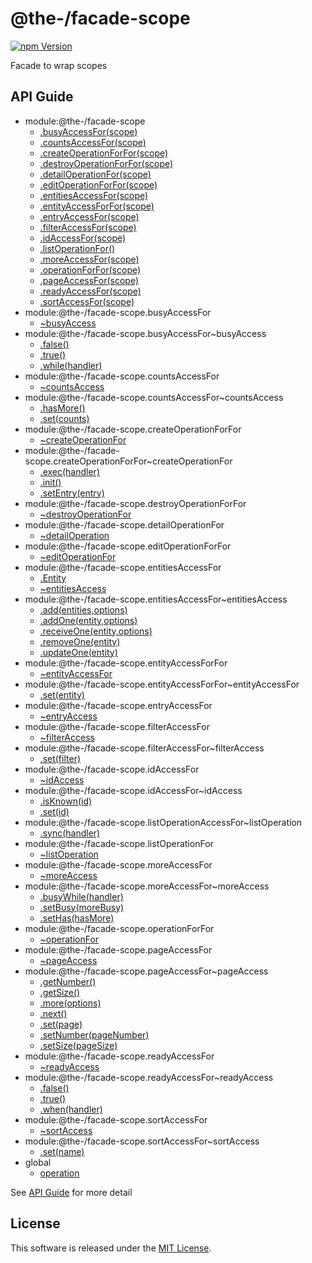 @the-/facade-scope
==========

<!---
This file is generated by @the-/templates. Do not update manually.
--->

<!-- Badge Start -->
<a name="badges"></a>

[![npm Version][bd_npm_shield_url]][bd_npm_url]

[bd_repo_url]: https://github.com/the-labo/the
[bd_npm_url]: http://www.npmjs.org/package/@the-/facade-scope
[bd_npm_shield_url]: http://img.shields.io/npm/v/@the-/facade-scope.svg?style=flat

<!-- Badge End -->


<!-- Description Start -->
<a name="description"></a>

Facade to wrap scopes

<!-- Description End -->


<!-- Overview Start -->
<a name="overview"></a>



<!-- Overview End -->


<!-- Sections Start -->
<a name="sections"></a>


<!-- Sections Start -->

<a name="api"></a>

## API Guide


- module:@the-/facade-scope
  - [.busyAccessFor(scope)](./doc/api/api.md#module_@the-/facade-scope.busyAccessFor)
  - [.countsAccessFor(scope)](./doc/api/api.md#module_@the-/facade-scope.countsAccessFor)
  - [.createOperationForFor(scope)](./doc/api/api.md#module_@the-/facade-scope.createOperationForFor)
  - [.destroyOperationForFor(scope)](./doc/api/api.md#module_@the-/facade-scope.destroyOperationForFor)
  - [.detailOperationFor(scope)](./doc/api/api.md#module_@the-/facade-scope.detailOperationFor)
  - [.editOperationForFor(scope)](./doc/api/api.md#module_@the-/facade-scope.editOperationForFor)
  - [.entitiesAccessFor(scope)](./doc/api/api.md#module_@the-/facade-scope.entitiesAccessFor)
  - [.entityAccessForFor(scope)](./doc/api/api.md#module_@the-/facade-scope.entityAccessForFor)
  - [.entryAccessFor(scope)](./doc/api/api.md#module_@the-/facade-scope.entryAccessFor)
  - [.filterAccessFor(scope)](./doc/api/api.md#module_@the-/facade-scope.filterAccessFor)
  - [.idAccessFor(scope)](./doc/api/api.md#module_@the-/facade-scope.idAccessFor)
  - [.listOperationFor()](./doc/api/api.md#module_@the-/facade-scope.listOperationFor)
  - [.moreAccessFor(scope)](./doc/api/api.md#module_@the-/facade-scope.moreAccessFor)
  - [.operationForFor(scope)](./doc/api/api.md#module_@the-/facade-scope.operationForFor)
  - [.pageAccessFor(scope)](./doc/api/api.md#module_@the-/facade-scope.pageAccessFor)
  - [.readyAccessFor(scope)](./doc/api/api.md#module_@the-/facade-scope.readyAccessFor)
  - [.sortAccessFor(scope)](./doc/api/api.md#module_@the-/facade-scope.sortAccessFor)
- module:@the-/facade-scope.busyAccessFor
  - [~busyAccess](./doc/api/api.md#module_@the-/facade-scope.busyAccessFor~busyAccess)
- module:@the-/facade-scope.busyAccessFor~busyAccess
  - [.false()](./doc/api/api.md#module_@the-/facade-scope.busyAccessFor~busyAccess.false)
  - [.true()](./doc/api/api.md#module_@the-/facade-scope.busyAccessFor~busyAccess.true)
  - [.while(handler)](./doc/api/api.md#module_@the-/facade-scope.busyAccessFor~busyAccess.while)
- module:@the-/facade-scope.countsAccessFor
  - [~countsAccess](./doc/api/api.md#module_@the-/facade-scope.countsAccessFor~countsAccess)
- module:@the-/facade-scope.countsAccessFor~countsAccess
  - [.hasMore()](./doc/api/api.md#module_@the-/facade-scope.countsAccessFor~countsAccess.hasMore)
  - [.set(counts)](./doc/api/api.md#module_@the-/facade-scope.countsAccessFor~countsAccess.set)
- module:@the-/facade-scope.createOperationForFor
  - [~createOperationFor](./doc/api/api.md#module_@the-/facade-scope.createOperationForFor~createOperationFor)
- module:@the-/facade-scope.createOperationForFor~createOperationFor
  - [.exec(handler)](./doc/api/api.md#module_@the-/facade-scope.createOperationForFor~createOperationFor.exec)
  - [.init()](./doc/api/api.md#module_@the-/facade-scope.createOperationForFor~createOperationFor.init)
  - [.setEntry(entry)](./doc/api/api.md#module_@the-/facade-scope.createOperationForFor~createOperationFor.setEntry)
- module:@the-/facade-scope.destroyOperationForFor
  - [~destroyOperationFor](./doc/api/api.md#module_@the-/facade-scope.destroyOperationForFor~destroyOperationFor)
- module:@the-/facade-scope.detailOperationFor
  - [~detailOperation](./doc/api/api.md#module_@the-/facade-scope.detailOperationFor~detailOperation)
- module:@the-/facade-scope.editOperationForFor
  - [~editOperationFor](./doc/api/api.md#module_@the-/facade-scope.editOperationForFor~editOperationFor)
- module:@the-/facade-scope.entitiesAccessFor
  - [.Entity](./doc/api/api.md#module_@the-/facade-scope.entitiesAccessFor.Entity)
  - [~entitiesAccess](./doc/api/api.md#module_@the-/facade-scope.entitiesAccessFor~entitiesAccess)
- module:@the-/facade-scope.entitiesAccessFor~entitiesAccess
  - [.add(entities,options)](./doc/api/api.md#module_@the-/facade-scope.entitiesAccessFor~entitiesAccess.add)
  - [.addOne(entity,options)](./doc/api/api.md#module_@the-/facade-scope.entitiesAccessFor~entitiesAccess.addOne)
  - [.receiveOne(entity,options)](./doc/api/api.md#module_@the-/facade-scope.entitiesAccessFor~entitiesAccess.receiveOne)
  - [.removeOne(entity)](./doc/api/api.md#module_@the-/facade-scope.entitiesAccessFor~entitiesAccess.removeOne)
  - [.updateOne(entity)](./doc/api/api.md#module_@the-/facade-scope.entitiesAccessFor~entitiesAccess.updateOne)
- module:@the-/facade-scope.entityAccessForFor
  - [~entityAccessFor](./doc/api/api.md#module_@the-/facade-scope.entityAccessForFor~entityAccessFor)
- module:@the-/facade-scope.entityAccessForFor~entityAccessFor
  - [.set(entity)](./doc/api/api.md#module_@the-/facade-scope.entityAccessForFor~entityAccessFor.set)
- module:@the-/facade-scope.entryAccessFor
  - [~entryAccess](./doc/api/api.md#module_@the-/facade-scope.entryAccessFor~entryAccess)
- module:@the-/facade-scope.filterAccessFor
  - [~filterAccess](./doc/api/api.md#module_@the-/facade-scope.filterAccessFor~filterAccess)
- module:@the-/facade-scope.filterAccessFor~filterAccess
  - [.set(filter)](./doc/api/api.md#module_@the-/facade-scope.filterAccessFor~filterAccess.set)
- module:@the-/facade-scope.idAccessFor
  - [~idAccess](./doc/api/api.md#module_@the-/facade-scope.idAccessFor~idAccess)
- module:@the-/facade-scope.idAccessFor~idAccess
  - [.isKnown(id)](./doc/api/api.md#module_@the-/facade-scope.idAccessFor~idAccess.isKnown)
  - [.set(id)](./doc/api/api.md#module_@the-/facade-scope.idAccessFor~idAccess.set)
- module:@the-/facade-scope.listOperationAccessFor~listOperation
  - [.sync(handler)](./doc/api/api.md#module_@the-/facade-scope.listOperationAccessFor~listOperation.sync)
- module:@the-/facade-scope.listOperationFor
  - [~listOperation](./doc/api/api.md#module_@the-/facade-scope.listOperationFor~listOperation)
- module:@the-/facade-scope.moreAccessFor
  - [~moreAccess](./doc/api/api.md#module_@the-/facade-scope.moreAccessFor~moreAccess)
- module:@the-/facade-scope.moreAccessFor~moreAccess
  - [.busyWhile(handler)](./doc/api/api.md#module_@the-/facade-scope.moreAccessFor~moreAccess.busyWhile)
  - [.setBusy(moreBusy)](./doc/api/api.md#module_@the-/facade-scope.moreAccessFor~moreAccess.setBusy)
  - [.setHas(hasMore)](./doc/api/api.md#module_@the-/facade-scope.moreAccessFor~moreAccess.setHas)
- module:@the-/facade-scope.operationForFor
  - [~operationFor](./doc/api/api.md#module_@the-/facade-scope.operationForFor~operationFor)
- module:@the-/facade-scope.pageAccessFor
  - [~pageAccess](./doc/api/api.md#module_@the-/facade-scope.pageAccessFor~pageAccess)
- module:@the-/facade-scope.pageAccessFor~pageAccess
  - [.getNumber()](./doc/api/api.md#module_@the-/facade-scope.pageAccessFor~pageAccess.getNumber)
  - [.getSize()](./doc/api/api.md#module_@the-/facade-scope.pageAccessFor~pageAccess.getSize)
  - [.more(options)](./doc/api/api.md#module_@the-/facade-scope.pageAccessFor~pageAccess.more)
  - [.next()](./doc/api/api.md#module_@the-/facade-scope.pageAccessFor~pageAccess.next)
  - [.set(page)](./doc/api/api.md#module_@the-/facade-scope.pageAccessFor~pageAccess.set)
  - [.setNumber(pageNumber)](./doc/api/api.md#module_@the-/facade-scope.pageAccessFor~pageAccess.setNumber)
  - [.setSize(pageSize)](./doc/api/api.md#module_@the-/facade-scope.pageAccessFor~pageAccess.setSize)
- module:@the-/facade-scope.readyAccessFor
  - [~readyAccess](./doc/api/api.md#module_@the-/facade-scope.readyAccessFor~readyAccess)
- module:@the-/facade-scope.readyAccessFor~readyAccess
  - [.false()](./doc/api/api.md#module_@the-/facade-scope.readyAccessFor~readyAccess.false)
  - [.true()](./doc/api/api.md#module_@the-/facade-scope.readyAccessFor~readyAccess.true)
  - [.when(handler)](./doc/api/api.md#module_@the-/facade-scope.readyAccessFor~readyAccess.when)
- module:@the-/facade-scope.sortAccessFor
  - [~sortAccess](./doc/api/api.md#module_@the-/facade-scope.sortAccessFor~sortAccess)
- module:@the-/facade-scope.sortAccessFor~sortAccess
  - [.set(name)](./doc/api/api.md#module_@the-/facade-scope.sortAccessFor~sortAccess.set)
- global
  - [operation](./doc/api/api.md#operation)

See [API Guide](./doc/api/api.md) for more detail


<!-- LICENSE Start -->
<a name="license"></a>

License
-------
This software is released under the [MIT License](https://github.com/the-labo/the/blob/master/LICENSE).

<!-- LICENSE End -->


